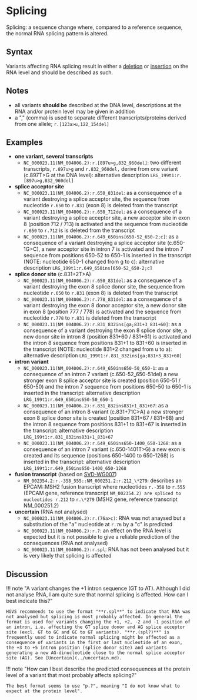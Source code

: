 # Splicing

<!-- ## Definition -->

Splicing: a sequence change where, compared to a reference sequence, the normal RNA splicing pattern is altered.

## Syntax

Variants affecting RNA splicing result in either a [deletion](deletion.md) or [insertion](insertion.md) on the RNA level and should be described as such.

## Notes

- all variants **should be** described at the DNA level, descriptions at the RNA and/or protein level may be given in addition
- a "," (comma) is used to separate different transcripts/proteins derived from one allele; `r.[123a>u,122_154del]`

## Examples

- **one variant, several transcripts**
  - `NC_000023.11(NM_004006.2):r.[897u>g,832_960del]`: two different transcripts, `r.897u>g` and `r.832_960del,` derive from one variant (c.897T>G at the DNA level): alternative description `LRG_199t1:r.[897u>g,832_960del]`
- **splice acceptor site**
  - `NC_000023.11(NM_004006.2):r.650_831del`: as a consequence of a variant destroying a splice acceptor site, the sequence from nucleotide `r.650` to `r.831` (exon 8) is deleted from the transcript
  - `NC_000023.11(NM_004006.2):r.650_712del`: as a consequence of a variant destroying a splice acceptor site, a new acceptor site in exon 8 (position 712 / 713) is activated and the sequence from nucleotide `r.650` to `r.712` is is deleted from the transcript
  - `NC_000023.11(NM_004006.2):r.649_650ins[650-52_650-2;c]`: as a consequence of a variant destroying a splice acceptor site (c.650-1G>C), a new acceptor site in intron 7 is activated and the intron 7 sequence from positions 650-52 to 650-1 is inserted in the transcript (NOTE: nucleotide 650-1 changed from g to c): alternative description `LRG_199t1:r.649_650ins[650-52_650-2;c]`
- **splice donor site** (c.831+2T>A)
  - `NC_000023.11(NM_004006.2):r.650_831del`: as a consequence of a variant destroying the exon 8 splice donor site, the sequence from nucleotide `r.650` to `r.831` (exon 8) is deleted from the transcript
  - `NC_000023.11(NM_004006.2):r.778_831del`: as a consequence of a variant destroying the exon 8 donor acceptor site, a new donor site in exon 8 (position 777 / 778) is activated and the sequence from nucleotide `r.778` to `r.831` is deleted from the transcript
  - `NC_000023.11(NM_004006.2):r.831_832ins[ga;831+3_831+60]`: as a consequence of a variant destroying the exon 8 splice donor site, a new donor site in intron 8 (position 831+60 / 831+61) is activated and the intron 8 sequence from positions 831+1 to 831+60 is inserted in the transcript (NOTE: nucleotide 831+2 changed from u to a): alternative description `LRG_199t1:r.831_832ins[ga;831+3_831+60]`
- **intron variant**
  - `NC_000023.11(NM_004006.2):r.649_650ins650-50_650-1`: as a consequence of an intron 7 variant (c.650-52_650-51del) a new stronger exon 8 splice acceptor site is created (position 650-51 / 650-50) and the intron 7 sequence from positions 650-50 to 650-1 is inserted in the transcript: alternative description `LRG_199t1:r.649_650ins650-50_650-1`
  - `NC_000023.11(NM_004006.2):r.831_832ins831+1_831+67`: as a consequence of an intron 8 variant (c.831+71C>A) a new stronger exon 8 splice donor site is created (position 831+67 / 831+68) and the intron 8 sequence from positions 831+1 to 831+67 is inserted in the transcript: alternative description `LRG_199t1:r.831_832ins831+1_831+67`
  - `NC_000023.11(NM_004006.2):r.649_650ins650-1400_650-1268`: as a consequence of an intron 7 variant (c.650-1401T>G) a new exon is created and its sequence (positions 650-1400 to 650-1268) is inserted in the transcript: alternative description `LRG_199t1:r.649_650ins650-1400_650-1268`
- **fusion transcript** (based on [SVD-WG007](../../consultation/SVD-WG007.md))
  - `NM_002354.2:r.-358_555::NM_000251.2:r.212_\*279`: describes an EPCAM::MSH2 fusion transcript where nucleotides `r.-358` to `r.555` (EPCAM gene, reference transcript `NM_002354.2) are spliced to nucleotides r.212` to `r.\*279` (MSH2 gene, reference transcript NM_000251.2)
- **uncertain** (RNA not analysed)
  - `NC_000023.11(NM_004006.2):r.(76a>c)`: RNA was not anaysed but a substitution of the "a" nucleotide at `r.76` by a "c" is predicted
  - `NC_000023.11(NM_004006.2):r.?`: an effect on the RNA level is expected but it is not possible to give a reliable prediction of the consequences (RNA not analysed)
  - `NC_000023.11(NM_004006.2):r.spl`: RNA has not been analysed but it is very likely that splicing is affected

## Discussion

!!! note "A variant changes the +1 intron sequence (GT to AT). Although I did not analyse RNA, I am quite sure that normal splicing is affected. How can I best indicate this?"

    HGVS recommends to use the format "**r.spl**" to indicate that RNA was not analysed but splicing is most probably affected. In general the format is used for variants changing the +1, +2, -2 and -1 position of an intron, i.e. affecting the GT splice donor and AG splice acceptor site (excl. GT to GC and GC to GT variants). "**r.(spl?)**" is frequently used to indicate normal splicing might be affected as a consequence of variants in the first or last nucleotide of an exon, the +3 to +5 intron position (splice donor site) and variants generating a new AG-dinucleotide close to the normal splice acceptor site (AG). See [Uncertain](../uncertain.md).

!!! note "How can I best describe the predicted consequences at the protein level of a variant that most probably affects splicing?"

    The best format seems to use "p.?", meaning "I do not know what to expect at the protein level".
